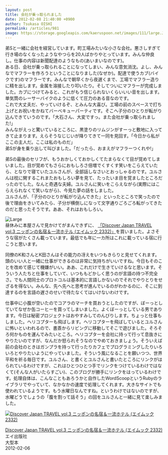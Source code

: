 ```yaml
---
layout: post
title: 会社が乗っ取られました
date: 2012-02-08 21:40:00 +0900
author: Tsukasa OISHI
permalink: /articles/981
image: https://storage.googleapis.com/kaeruspoon.net/images/111/large.JPG?1328704754
---
```



弟Sと一緒に会社を経営しています。町工場みたいな小さな会社。悪さしすぎて行き場のなくなったようなやつらを20人ばかりやとっています。みんな仲良し。仕事の内容は新聞配達のようなもの(あいまいなのです)。  
ある日、会社が乗っ取られることになってしまい、みんな意気消沈。よし、みんなでマフラーを作ろうということになりました(なぜか)。配達で使うカブ(バイクです)のマフラーです。みんなで朝早くから夜遅くまで、工場でマフラー造りに精を出します。金属を溶接したり叩いたり。そしてついにマフラーが完成しました。カブにつけてみると、これがもう信じられないくらいいい音を出します。単気筒のレーサーバイクのように低くて圧力のある音なのです。  
これで大丈夫だ、やっていけるぞ、とみんな大喜び。工場の前のスペースで打ち上げとお祝いをかねてバーベキューパーティです。そこへ子分のひとりが転がり込んできていうのです。「大石さん、大変ですっ。また会社が乗っ取られました!」  
みんながえっと驚いているところに、黒塗りのリムジンがすーっと敷地に入ってきて止まります。えらそうなじじいが降りてきて一同を見回す。「今日から私がここの主人だ。ここは私のものだ」  
弟Sが身を乗り出して叫びました。「だったら、おまえがマフラーつくれや!」  

弟Sの最後のセリフが、もうおかしくておかしくてたまらなくて目が覚めてしまいました。目が覚めてもさらにおもしろさ倍増でくすくす笑いをこらえていたら、となりで寝ていたユルさんが、全部話しなさいとおっしゃるのです。ユルさんは枕に関するこれまたおもしろい夢を見て、たったいま目を覚ましたところだったのでした。なんと奇遇な夫婦。ユルさんに笑いをこらえながら(実際にはこらえられなくて笑いながら)、今見た夢の話をしました。  
ユルさんが、「子分のひとりが転がり込んできた」といったところで笑ったので後で理由をきいてみたら、子分が横倒しになって文字通りごろごろ転がってきたのだと思ったそうです。ああ、それはおもしろい。  

![Large](https://storage.googleapis.com/kaeruspoon.net/images/111/large.JPG?1328704754)  
昼休みに本屋さんで見かけてがまんできずに、 [「Discover Japan TRAVEL vol.3 ニッポンの名宿＆一流ホテル (エイムック 2332)」](http://www.amazon.co.jp/Discover-Japan-TRAVEL-vol-3-%E3%83%8B%E3%83%83%E3%83%9D%E3%83%B3%E3%81%AE%E5%90%8D%E5%AE%BF%EF%BC%86%E4%B8%80%E6%B5%81%E3%83%9B%E3%83%86%E3%83%AB/dp/4777922499%3FSubscriptionId%3DAKIAIKJECTBTL3JTYTKA%26tag%3Dkaeruspoon-22%26linkCode%3Dxm2%26camp%3D2025%26creative%3D165953%26creativeASIN%3D4777922499)を買いました。よさそうな宿がたくさん載っています。最低でも年に一カ所はこれに載っている宿に行こうと思います。  

同僚のK和さんとK田さんはその能力の冴えをいつもきらりと見せてくれます。頭のいい人と一緒に仕事ができるのは非常に気持ちがいいですね。今日もそのことを改めて感じて機嫌がいい。ああ、これだけで生きていけるなと思います。そういう人たちと仕事をしていて、いつももどかしく思うのが言語の持つ不完全さ。でも人間同士のプロトコルは基本的に言語しかないのでそれでやりとりをせざるを得ない。みんな、先へ先へと思考が進んでいるのがわかるのに、そこに到達するのを言語の遅さのせいで待たなくてはいけないわけです。  

仕事中に小腹が空いたのでコアラのマーチを買おうとしたのですが、ぼーっとしていてなぜか缶コーヒーを買ってしまいました。よくぼーっとしている男であります。今日は秘密プロジェクトはおやすみしてのんびりします。ちょっと仕事もしました。ヘリコプターも飛ばします。ヘリコプターを飛ばしているとユルさんに怖いといわれるので、書斎からリビングに移動してそこで遊びました。そろそろ何かものを運んでみたいところ。ヘリコプターを会社に持って行って息抜きにやりたいのですが、なんだか怒られそうなのでやめておきましょう。そういえば前の会社のときはガンプラを持って行ったりカフェでプログラミングしたりいろいろとやりたいようにやっていました。そういう風になることを願いつつ、世界平和を祈る毎日です。ユルさん、と書くとユルさんと書いたところにリンクがはられているわけですが、これはひとつひとつ手でリンクをつけているわけではなくて(そんな人がいたらすごい)、このブログが勝手にリンクをはっているわけです。処理自体は、こんなこともあろうかと自作したWordScoopというRubyのライブラリでやっていて、なかなかの速度で処理してくれます。大きなサイトでも使われているようです。もう水曜日なんですね。というわけではないのですが、水曜どうでしょうの「腹を割って話そう」の回をユルさんと一緒に見て楽しみました。  

 [![Discover Japan TRAVEL vol.3 ニッポンの名宿＆一流ホテル (エイムック 2332)](https://images-na.ssl-images-amazon.com/images/I/51vmo%2Bv8rOL._SL160_.jpg "Discover Japan TRAVEL vol.3 ニッポンの名宿＆一流ホテル (エイムック 2332)")](http://www.amazon.co.jp/Discover-Japan-TRAVEL-vol-3-%E3%83%8B%E3%83%83%E3%83%9D%E3%83%B3%E3%81%AE%E5%90%8D%E5%AE%BF%EF%BC%86%E4%B8%80%E6%B5%81%E3%83%9B%E3%83%86%E3%83%AB/dp/4777922499%3FSubscriptionId%3DAKIAIKJECTBTL3JTYTKA%26tag%3Dkaeruspoon-22%26linkCode%3Dxm2%26camp%3D2025%26creative%3D165953%26creativeASIN%3D4777922499)  

 [Discover Japan TRAVEL vol.3 ニッポンの名宿＆一流ホテル (エイムック 2332)](http://www.amazon.co.jp/Discover-Japan-TRAVEL-vol-3-%E3%83%8B%E3%83%83%E3%83%9D%E3%83%B3%E3%81%AE%E5%90%8D%E5%AE%BF%EF%BC%86%E4%B8%80%E6%B5%81%E3%83%9B%E3%83%86%E3%83%AB/dp/4777922499%3FSubscriptionId%3DAKIAIKJECTBTL3JTYTKA%26tag%3Dkaeruspoon-22%26linkCode%3Dxm2%26camp%3D2025%26creative%3D165953%26creativeASIN%3D4777922499)  
エイ出版社  
大型本  
2012-02-06  


